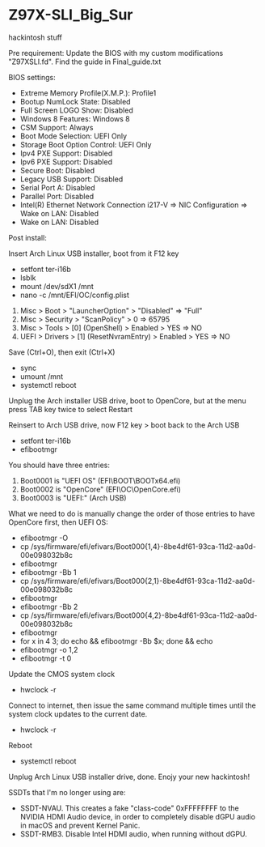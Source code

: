 # Z97X-SLI_Big_Sur
hackintosh stuff

Pre requirement: Update the BIOS with my custom modifications "Z97XSLI.fd". Find the guide in Final_guide.txt

BIOS settings:

- Extreme Memory Profile(X.M.P.): Profile1
- Bootup NumLock State: Disabled
- Full Screen LOGO Show: Disabled
- Windows 8 Features: Windows 8
- CSM Support: Always
- Boot Mode Selection: UEFI Only
- Storage Boot Option Control: UEFI Only
- Ipv4 PXE Support: Disabled
- Ipv6 PXE Support: Disabled
- Secure Boot: Disabled
- Legacy USB Support: Disabled
- Serial Port A: Disabled
- Parallel Port: Disabled
- Intel(R) Ethernet Network Connection i217-V => NIC Configuration => Wake on LAN: Disabled
- Wake on LAN: Disabled

Post install:

Insert Arch Linux USB installer, boot from it F12 key

- setfont ter-i16b
- lsblk
- mount /dev/sdX1 /mnt
- nano -c /mnt/EFI/OC/config.plist

1. Misc > Boot > "LauncherOption" > "Disabled" => "Full"
2. Misc > Security > "ScanPolicy" > 0 => 65795
3. Misc > Tools > [0] (OpenShell) > Enabled > YES => NO
4. UEFI > Drivers > [1] (ResetNvramEntry) > Enabled > YES => NO

Save (Ctrl+O), then exit (Ctrl+X)
- sync
- umount /mnt
- systemctl reboot

Unplug the Arch installer USB drive, boot to OpenCore, but at the menu press TAB key twice to select Restart

Reinsert to Arch USB drive, now F12 key > boot back to the Arch USB

- setfont ter-i16b
- efibootmgr

You should have three entries:
1. Boot0001 is "UEFI OS" (EFI\BOOT\BOOTx64.efi)
2. Boot0002 is "OpenCore" (EFI\OC\OpenCore.efi)
3. Boot0003 is "UEFI:" (Arch USB)

What we need to do is manually change the order of those entries to have OpenCore first, then UEFI OS:

- efibootmgr -O
- cp /sys/firmware/efi/efivars/Boot000{1,4}-8be4df61-93ca-11d2-aa0d-00e098032b8c
- efibootmgr
- efibootmgr -Bb 1
- cp /sys/firmware/efi/efivars/Boot000{2,1}-8be4df61-93ca-11d2-aa0d-00e098032b8c
- efibootmgr
- efibootmgr -Bb 2
- cp /sys/firmware/efi/efivars/Boot000{4,2}-8be4df61-93ca-11d2-aa0d-00e098032b8c
- efibootmgr
- for x in 4 3; do echo && efibootmgr -Bb $x; done && echo
- efibootmgr -o 1,2
- efibootmgr -t 0

Update the CMOS system clock

- hwclock -r

Connect to internet, then issue the same command multiple times until the system clock updates to the current date.

- hwclock -r

Reboot
- systemctl reboot

Unplug Arch Linux USB installer drive, done. Enojy your new hackintosh!



SSDTs that I'm no longer using are:

- SSDT-NVAU. This creates a fake "class-code" 0xFFFFFFFF to the NVIDIA HDMI Audio device, in order to completely disable dGPU audio in macOS and prevent Kernel Panic.
- SSDT-RMB3. Disable Intel HDMI audio, when running without dGPU.

